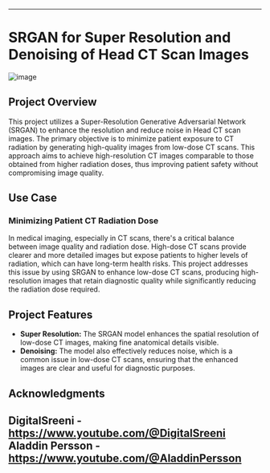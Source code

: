 

---

# SRGAN for Super Resolution and Denoising of Head CT Scan Images
![image](https://github.com/toufiqmusah/HeadCT-SRGAN/assets/92761339/27701354-0e30-4c9b-afd2-371201689131)

## Project Overview

This project utilizes a Super-Resolution Generative Adversarial Network (SRGAN) to enhance the resolution and reduce noise in Head CT scan images. The primary objective is to minimize patient exposure to CT radiation by generating high-quality images from low-dose CT scans. This approach aims to achieve high-resolution CT images comparable to those obtained from higher radiation doses, thus improving patient safety without compromising image quality.

## Use Case

### Minimizing Patient CT Radiation Dose

In medical imaging, especially in CT scans, there's a critical balance between image quality and radiation dose. High-dose CT scans provide clearer and more detailed images but expose patients to higher levels of radiation, which can have long-term health risks. This project addresses this issue by using SRGAN to enhance low-dose CT scans, producing high-resolution images that retain diagnostic quality while significantly reducing the radiation dose required.

## Project Features

- **Super Resolution:** The SRGAN model enhances the spatial resolution of low-dose CT images, making fine anatomical details visible.
- **Denoising:** The model also effectively reduces noise, which is a common issue in low-dose CT scans, ensuring that the enhanced images are clear and useful for diagnostic purposes.

## Acknowledgments

DigitalSreeni - https://www.youtube.com/@DigitalSreeni
Aladdin Persson - https://www.youtube.com/@AladdinPersson
---
